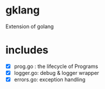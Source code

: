# gklang

Extension of golang

# includes

+ [x] prog.go  : the lifecycle of Programs
+ [x] logger.go: debug & logger wrapper
+ [x] errors.go: exception handling
